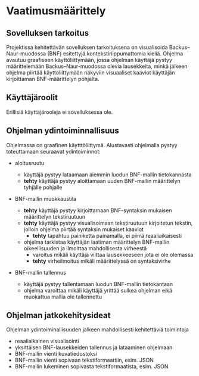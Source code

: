 # Vaatimusmäärittely

## Sovelluksen tarkoitus

Projektissa kehitettävän sovelluksen tarkoituksena on visualisoida Backus–Naur-muodossa (BNF) esitettyjä kontekstiriippumattomia kieliä. Ohjelma avautuu graafiseen käyttöliittymään, jossa ohjelman käyttäjä pystyy määrittelemään Backus–Naur-muodossa olevia lausekkeita, minkä jälkeen ohjelma piirtää käyttöliittymään näkyviin visuaaliset kaaviot käyttäjän kirjoittaman BNF-määrittelyn pohjalta.

## Käyttäjäroolit

Erillisiä käyttäjärooleja ei sovelluksessa ole.

## Ohjelman ydintoiminnallisuus

Ohjelmassa on graafinen käytttöliittymä. Alustavasti ohjelmalla pystyy toteuttamaan seuraavat ydintoiminnot:

* aloitusruutu
    * käyttäjä pystyy lataamaan aiemmin luodun BNF-mallin tietokannasta
    * **tehty** käyttäjä pystyy aloittamaan uuden BNF-mallin määrittelyn tyhjälle pohjalle

* BNF-mallin muokkaustila
    * **tehty** käyttäjä pystyy kirjoittamaan BNF-syntaksin mukaisen määrittelyn tekstiruutuun
    * **tehty** käyttäjä pystyy visualisoimaan tekstiruutuun kirjoitetun tekstin, jolloin ohjelma piirtää syntaksin mukaiset kaaviot
        * **tehty** tapahtuu painiketta painamalla, ei piirrä reaaliaikaisesti
    * ohjelma tarkistaa käyttäjän laatiman määrittelyn BNF-mallin oikeellisuuden ja ilmoittaa mahdollisesta virheestä
        * varoitus mikäli käyttäjä viittaa lausekkeeseen jota ei ole olemassa
        * **tehty** virheilmoitus mikäli määrittelyssä on syntaksivirhe

* BNF-mallin tallennus
    * käyttäjä pystyy tallentamaan luodun BNF-mallin tietokantaan
    * ohjelma varoittaa mikäli käyttäjä yrittää sulkea ohjelman eikä muokattua mallia ole tallennettu
  
## Ohjelman jatkokehitysideat

Ohjelman ydintoiminallisuuden jälkeen mahdollisesti kehitettäviä toimintoja  

* reaaliaikainen visualisointi
* yksittäisen BNF-lausekkeiden tallennus ja lataaminen ohjelmaan
* BNF-mallin vienti kuvatiedostoksi
* BNF-mallin vienti sopivaan tekstiformaattiin, esim. JSON
* BNF-mallin lukeminen sopivasta tekstiformaatista, esim. JSON